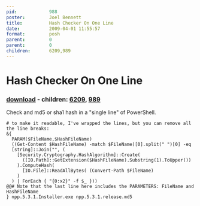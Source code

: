 ```yaml
---
pid:            988
poster:         Joel Bennett
title:          Hash Checker On One Line
date:           2009-04-01 11:55:57
format:         posh
parent:         0
parent:         0
children:       6209,989
---
```


# Hash Checker On One Line

### [download](988.ps1) - children: [6209](6209.md), [989](989.md)

Check and md5 or sha1 hash in a "single line" of PowerShell.

```posh
# to make it readable, I've wrapped the lines, but you can remove all the line breaks:
&{ 
  PARAM($FileName,$HashFileName) 
  ((Get-Content $HashFileName) -match $FileName)[0].split(" ")[0] -eq 
  [string]::Join("", (
    [Security.Cryptography.HashAlgorithm]::Create(
      ([IO.Path]::GetExtension($HashFileName).Substring(1).ToUpper())
    ).ComputeHash( 
      [IO.File]::ReadAllBytes( (Convert-Path $FileName) 
    )
  ) | ForEach { "{0:x2}" -f $_ }))
@@# Note that the last line here includes the PARAMETERS: FileName and HashFileName
} npp.5.3.1.Installer.exe npp.5.3.1.release.md5
```
